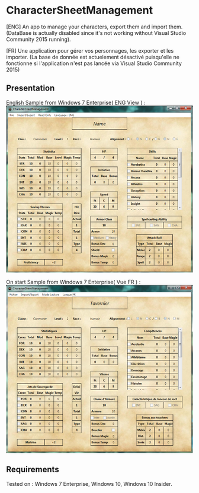 # CharacterSheetManagement
[ENG] An app to manage your characters, export them and import them. (DataBase is actually disabled since it's not working without Visual Studio Community 2015 running).

[FR] Une application pour gérer vos personnages, les exporter et les importer. (La base de donnée est actuelement désactivé puisqu'elle ne fonctionne si l'application n'est pas lancée via Visual Studio Community 2015)

## Presentation
English Sample from Windows 7 Enterprise( ENG View ) :
![ScreenShot](screenshots/englishInterfaceSample.png)

On start Sample from Windows 7 Enterprise( Vue FR ) :
![ScreenShot](screenshots/onStartupSample.png)

## Requirements
Tested on : Windows 7 Enterprise, Windows 10, Windows 10 Insider.